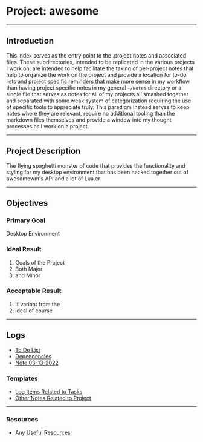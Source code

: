# Project: awesome

---

## Introduction

This index serves as the entry point to the .project notes and associated files. These subdirectories, intended to be replicated in the various projects I work on, are intended to help facilitate the taking of per-project notes that help to organize the work on the project and provide a location for to-do lists and project specific reminders that make more sense in my workflow than having project specific notes in my general `~/Notes` directory or a single file that serves as notes for all of my projects all smashed together and separated with some weak system of categorization requiring the use of specific tools to appreciate truly. This paradigm instead serves to keep notes where they are relevant, require no additional tooling than the markdown files themselves and provide a window into my thought processes as I work on a project.

---

## Project Description

The flying spaghetti monster of code that provides the functionality and styling for my desktop environment that has been hacked together out of awesomewm's API and a lot of Lua.er

---

## Objectives

### Primary Goal

Desktop Environment

### Ideal Result

1. Goals of the Project
2. Both Major
3. and Minor

### Acceptable Result

1. If variant from the
2. ideal of course

---

## Logs

- [To Do List](./todo.md)
- [Dependencies](Dependencies.md)
- [Note 03-13-2022](note-03-13-2022.md)

### Templates
- [Log Items Related to Tasks](./log-template.md)
- [Other Notes Related to Project](./notes-template.md)


---

### Resources

- [Any Useful Resources](https://resources.com)
